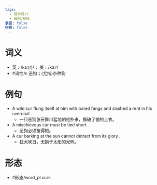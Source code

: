 ```yaml
---
tags:
  - 首字母/C
  - 级别/GRE
掌握: false
模糊: false
---
```

# 词义
- 英：/kɜː(r)/； 美：/kɜːr/
- #词性/n  恶狗；(尤指)杂种狗
# 例句
- A wild cur flung itself at him with bared fangs and slashed a rent in his overcoat .
	- 一只恶狗张牙舞爪猛地朝他扑来，撕破了他的上衣。
- A mischievous cur must be tied short .
	- 恶狗必须拴得短。
- A cur barking at the sun cannot detract from its glory .
	- 狂犬吠日，无损于太阳的光辉。
# 形态
- #形态/word_pl curs
